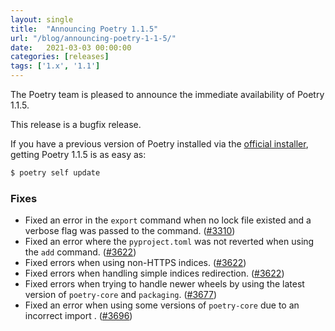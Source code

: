 ```yaml
---
layout: single
title:  "Announcing Poetry 1.1.5"
url: "/blog/announcing-poetry-1-1-5/"
date:   2021-03-03 00:00:00
categories: [releases]
tags: ['1.x', '1.1']
---
```


The Poetry team is pleased to announce the immediate availability of Poetry 1.1.5.

<!--more-->

This release is a bugfix release.

If you have a previous version of Poetry installed via the [official installer](/docs/#installation),
getting Poetry 1.1.5 is as easy as:

```bash
$ poetry self update
```

### Fixes

- Fixed an error in the `export` command when no lock file existed and a verbose flag was passed to the command. ([#3310](https://github.com/python-poetry/poetry/pull/3310))
- Fixed an error where the `pyproject.toml` was not reverted when using the `add` command. ([#3622](https://github.com/python-poetry/poetry/pull/3622))
- Fixed errors when using non-HTTPS indices. ([#3622](https://github.com/python-poetry/poetry/pull/3622))
- Fixed errors when handling simple indices redirection. ([#3622](https://github.com/python-poetry/poetry/pull/3622))
- Fixed errors when trying to handle newer wheels by using the latest version of `poetry-core` and `packaging`. ([#3677](https://github.com/python-poetry/poetry/pull/3677))
- Fixed an error when using some versions of `poetry-core` due to an incorrect import . ([#3696](https://github.com/python-poetry/poetry/pull/3696))
